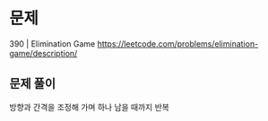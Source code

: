 # 문제

390 | Elimination Game
https://leetcode.com/problems/elimination-game/description/

## 문제 풀이

방향과 간격을 조정해 가며 하나 남을 때까지 반복
